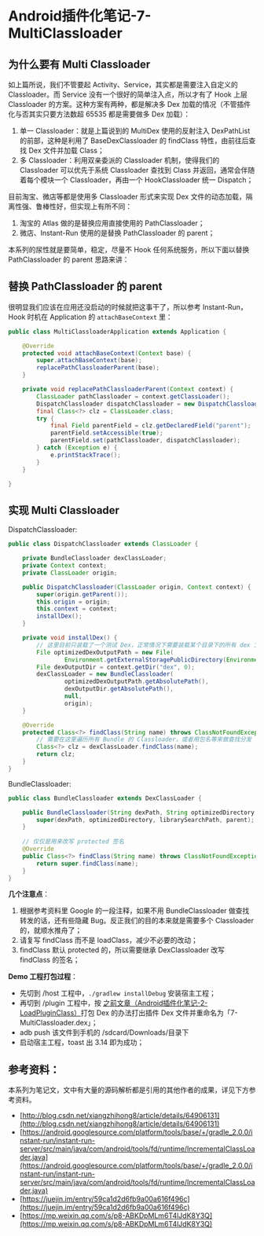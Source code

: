 # Android插件化笔记-7-MultiClassloader

## 为什么要有 Multi Classloader

如上篇所说，我们不管要起 Activity、Service，其实都是需要注入自定义的 Classloader。而 Service 没有一个很好的简单注入点，所以才有了 Hook 上层 Classloader 的方案。这种方案有两种，都是解决多 Dex 加载的情况（不管插件化与否其实只要方法数超 65535 都是需要做多 Dex 加载）：

1. 单一 Classloader：就是上篇说到的 MultiDex 使用的反射注入 DexPathList 的前部，这种是利用了 BaseDexClassloader 的 findClass 特性，由前往后查找 Dex 文件并加载 Class；
2. 多 Classloader：利用双亲委派的 Classloader 机制，使得我们的 Classloader 可以优先于系统 Classloader 查找到 Class 并返回，通常会伴随着每个模块一个 Classloader，再由一个 HookClassloader 统一 Dispatch；

目前淘宝、微店等都是使用多 Classloader 形式来实现 Dex 文件的动态加载，隔离性强、鲁棒性好，但实现上有所不同：

1. 淘宝的 Atlas 做的是替换应用直接使用的 PathClassloader；
2. 微店、Instant-Run 使用的是替换 PathClassloader 的 parent；

本系列的尿性就是要简单，稳定，尽量不 Hook 任何系统服务，所以下面以替换 PathClassloader 的 parent 思路来讲：

## 替换 PathClassloader 的 parent

很明显我们应该在应用还没启动的时候就把这事干了，所以参考 Instant-Run，Hook 时机在 Application 的 `attachBaseContext` 里：

``` java
public class MultiClassloaderApplication extends Application {

    @Override
    protected void attachBaseContext(Context base) {
        super.attachBaseContext(base);
        replacePathClassloaderParent(base);
    }

    private void replacePathClassloaderParent(Context context) {
        ClassLoader pathClassloader = context.getClassLoader();
        DispatchClassloader dispatchClassloader = new DispatchClassloader(pathClassloader, context);
        final Class<?> clz = ClassLoader.class;
        try {
            final Field parentField = clz.getDeclaredField("parent");
            parentField.setAccessible(true);
            parentField.set(pathClassloader, dispatchClassloader);
        } catch (Exception e) {
            e.printStackTrace();
        }
    }

}
```

## 实现 Multi Classloader

DispatchClassloader:

``` java
public class DispatchClassloader extends ClassLoader {

    private BundleClassloader dexClassLoader;
    private Context context;
    private ClassLoader origin;

    public DispatchClassloader(ClassLoader origin, Context context) {
        super(origin.getParent());
        this.origin = origin;
        this.context = context;
        installDex();
    }

    private void installDex() {
        // 这里目前只装载了一个测试 Dex，正常情况下需要装载某个目录下的所有 dex 文件（通常每个 Bundle 有一个 Dex）
        File optimizedDexOutputPath = new File(
                Environment.getExternalStoragePublicDirectory(Environment.DIRECTORY_DOWNLOADS) + "/7-MultiClassloader.dex");
        File dexOutputDir = context.getDir("dex", 0);
        dexClassLoader = new BundleClassloader(
                optimizedDexOutputPath.getAbsolutePath(),
                dexOutputDir.getAbsolutePath(),
                null,
                origin);
    }

    @Override
    protected Class<?> findClass(String name) throws ClassNotFoundException {
        // 需要在这里遍历所有 Bundle 的 Classloader，或者用包名等来做查找分发
        Class<?> clz = dexClassLoader.findClass(name);
        return clz;
    }
}
```

BundleClassloader:

``` java
public class BundleClassloader extends DexClassLoader {

    public BundleClassloader(String dexPath, String optimizedDirectory, String librarySearchPath, ClassLoader parent) {
        super(dexPath, optimizedDirectory, librarySearchPath, parent);
    }
    
    // 仅仅是用来改写 protected 签名
    @Override
    public Class<?> findClass(String name) throws ClassNotFoundException {
        return super.findClass(name);
    }
}
```


**几个注意点**：

1. 根据参考资料里 Google 的一段注释，如果不用 BundleClassloader 做查找转发的话，还有些隐藏 Bug。反正我们的目的本来就是需要多个 Classloader 的，就顺水推舟了；
2. 请复写 findClass 而不是 loadClass，减少不必要的改动；
3. findClass 默认 protected 的，所以需要继承 DexClassloader 改写 findClass 的签名；

**Demo 工程打包过程**：

- 先切到 /host 工程中，`./gradlew installDebug` 安装宿主工程；
- 再切到 /plugin 工程中，按 [之前文章（Android插件化笔记-2-LoadPluginClass）](http://2bab.me/2016/09/18/Android%E6%8F%92%E4%BB%B6%E5%8C%96%E7%AC%94%E8%AE%B0-2-LoadPluginClass/)打包 Dex 的办法打出插件 Dex 文件并重命名为「7-MultiClassloader.dex」；
- adb push 该文件到手机的 /sdcard/Downloads/目录下
- 启动宿主工程，toast 出 3.14 即为成功；

## 参考资料：

本系列为笔记文，文中有大量的源码解析都是引用的其他作者的成果，详见下方参考资料。

- [http://blog.csdn.net/xiangzhihong8/article/details/64906131](http://blog.csdn.net/xiangzhihong8/article/details/64906131)
- [https://android.googlesource.com/platform/tools/base/+/gradle_2.0.0/instant-run/instant-run-server/src/main/java/com/android/tools/fd/runtime/IncrementalClassLoader.java](https://android.googlesource.com/platform/tools/base/+/gradle_2.0.0/instant-run/instant-run-server/src/main/java/com/android/tools/fd/runtime/IncrementalClassLoader.java)
- [https://juejin.im/entry/59ca1d2d6fb9a00a616f496c](https://juejin.im/entry/59ca1d2d6fb9a00a616f496c)
- [https://mp.weixin.qq.com/s/p8-ABKDpMLm6T4lJdK8Y3Q](https://mp.weixin.qq.com/s/p8-ABKDpMLm6T4lJdK8Y3Q)



